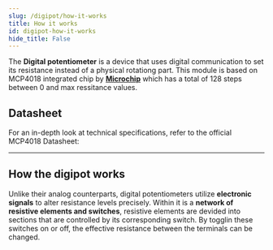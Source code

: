```yaml
---
slug: /digipot/how-it-works 
title: How it works
id: digipot-how-it-works 
hide_title: False
---  
```


The **Digital potentiometer** is a device that uses digital communication to set its resistance instead of a physical rotationg part. This module is based on MCP4018 integrated chip by [**Microchip**](https://www.microchip.com/en-us/product/mcp4018) which has a total of 128 steps between 0 and max ressitance values.

<CenteredImage src="/img/digipot/MCP4018_highlighted.jpg" alt="MCP4018 on board" caption="MCP4018 on board" width="400px" />

## Datasheet

For an in-depth look at technical specifications, refer to the official MCP4018 Datasheet:  

<QuickLink  
  title="MCP4018 Datasheet"  
  description="Detailed technical documentation for the MCP4018 digital potentiometer"  
  url="https://soldered.com/productdata/2020/05/Soldered_MCP4018_datasheet.pdf"  
/>  

---

## How the digipot works
Unlike their analog counterparts, digital potentiometers utilize **electronic signals** to alter resistance levels precisely. Within it is a **network of resistive elements and switches**, resistive elements are devided into sections that are controlled by its corresponding switch. By togglin these switches on or off, the effective resistance between the terminals can be changed.

<CenteredImage src="/img/digipot/Digital_Potentiometer_Principle.svg" alt="Digital potentiometer principle using a resistor ladder" caption="Digital potentiometer principle using a resistor ladder" width="400px" />


